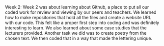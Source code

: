 Week 2:
Week 2 was about learning about Github, a place to put all our coded work for review and viewing by our peers and teachers. We learned how to make repositories that hold all the files and create a website URL with our code. This felt like a proper first step into coding and was definitely interesting to learn. We also learned about some case studies that the lecturers provided. Another task we did was to create poetry from the chosen text. We then coded that in a way that made the lettering unique.
